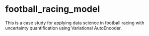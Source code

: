 # football_racing_model
This is a case study for applying data science in football racing with uncertainty quantification using Variational AutoEncoder.
